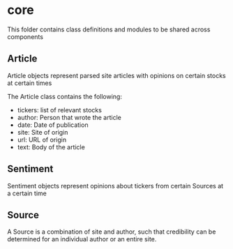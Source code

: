 # core

This folder contains class definitions and modules to be shared across components

## Article

Article objects represent parsed site articles with opinions on certain stocks at certain times

The Article class contains the following:

- tickers: list of relevant stocks
- author: Person that wrote the article
- date: Date of publication
- site: Site of origin
- url: URL of origin
- text: Body of the article

## Sentiment

Sentiment objects represent opinions about tickers from certain Sources at a certain time

## Source

A Source is a combination of site and author, such that credibility can be determined for an individual author or an entire site.